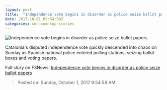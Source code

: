 ```yaml
---
layout: post
title:  "Independence vote begins in disorder as police seize ballot papers"
date: 2017-10-01 09:54:58Z
categories: cnn-com-top-stories
---
```


![Independence vote begins in disorder as police seize ballot papers](http://i2.cdn.cnn.com/cnnnext/dam/assets/171001091040-catalonia-referendum-civil-guard-1001-super-tease.jpg)

Catalonia's disputed independence vote quickly descended into chaos on Sunday as Spanish national police entered polling stations, seizing ballot boxes and voting papers.


Full story on F3News: [Independence vote begins in disorder as police seize ballot papers](http://www.f3nws.com/n/CFhmhH)

> Posted on: Sunday, October 1, 2017 9:54:58 AM
